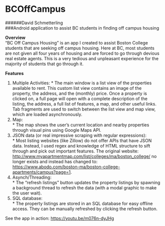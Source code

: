 # BCOffCampus
######David Schmetterling  
###Android application to assist BC students in finding off campus housing  

**Overview**  
“BC Off Campus Housing” is an app I created to assist Boston College students that are seeking off campus housing. Here at BC, most students are not given all four years of housing and are forced to go through devious real estate agents. This is a very tedious and unpleasant experience for the majority of students that go through it.  

**Features**  
  1. Multiple Activities:
    * The main window is a list view of the properties available to rent. This custom list view contains an image of the property, the address, and the (monthly) price. Once a property is clicked on, a full page will open with a complete description of the listing, the address, a full list of features, a map, and other useful links. Tab fragments are used to switch between the list view and map view, which are loaded asynchronously.  
  2. Map:  
    * The map shows the user’s current location and nearby properties through visual pins using Google Maps API.  
  3. JSON data (or real impressive scraping with regular expressions):  
    * Most listing websites (like Zillow) do not offer APIs that have JSON data. Instead, I used regex and knowledge of HTML structure to sift through and pick out important features. The original website: http://www.myapartmentmap.com/list/colleges/ma/boston_college/ no longer exists and instead has changed to: https://www.abodo.com/boston-ma/boston-college-apartments/campus?page=1.  
  4. Asynch/Threading:  
    * The “refresh listings” button updates the property listings by spawning a background thread to refresh the data (with a modal graphic to make the user wait).  
  5. SQL database:  
    * The property listings are stored in an SQL database for easy offline access. They can be manually refreshed by clicking the refresh button.  

See the app in action: https://youtu.be/m076n-dyJHg
